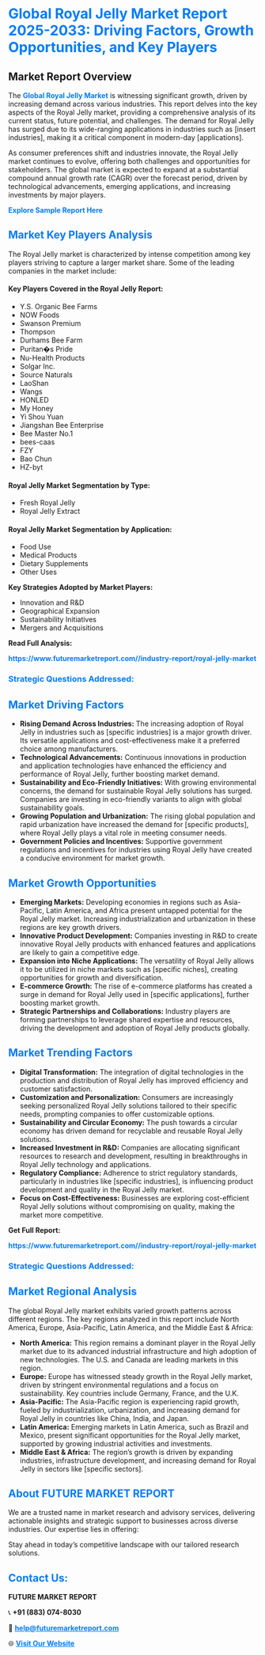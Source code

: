 <h1 style="color: #007BFF;">Global Royal Jelly Market Report 2025-2033: Driving Factors, Growth Opportunities, and Key Players</h1>

<section id="overview">
<h2>Market Report Overview</h2>
<p>The <a href="https://www.futuremarketreport.com//industry-report/royal-jelly-market" style="color: #007BFF; text-decoration: none;"><strong>Global Royal Jelly Market</strong></a> is witnessing significant growth, driven by increasing demand across various industries. This report delves into the key aspects of the Royal Jelly market, providing a comprehensive analysis of its current status, future potential, and challenges. The demand for Royal Jelly has surged due to its wide-ranging applications in industries such as [insert industries], making it a critical component in modern-day [applications].</p>
<p>As consumer preferences shift and industries innovate, the Royal Jelly market continues to evolve, offering both challenges and opportunities for stakeholders. The global market is expected to expand at a substantial compound annual growth rate (CAGR) over the forecast period, driven by technological advancements, emerging applications, and increasing investments by major players.</p>
</section>

<section id="overview">
<p><a href="https://www.futuremarketreport.com//request-sample/reportId=57054" style="color: #007BFF; text-decoration: none;"><strong>Explore Sample Report Here</strong></a></p>
</section>

<section id="key-players">
<h2 style="color: #007BFF;">Market Key Players Analysis</h2>
<p>The Royal Jelly market is characterized by intense competition among key players striving to capture a larger market share. Some of the leading companies in the market include:</p>
<h4>Key Players Covered in the Royal Jelly Report:</h4>
<ul><li>Y.S. Organic Bee Farms</li><li>NOW Foods</li><li>Swanson Premium</li><li>Thompson</li><li>Durhams Bee Farm</li><li>Puritan�s Pride</li><li>Nu-Health Products</li><li>Solgar Inc.</li><li>Source Naturals</li><li>LaoShan</li><li>Wangs</li><li>HONLED</li><li>My Honey</li><li>Yi Shou Yuan</li><li>Jiangshan Bee Enterprise</li><li>Bee Master No.1</li><li>bees-caas</li><li>FZY</li><li>Bao Chun</li><li>HZ-byt</li></ul>
<h4>Royal Jelly Market Segmentation by Type:</h4>
<ul><li>Fresh Royal Jelly</li><li>Royal Jelly Extract</li></ul>

<h4>Royal Jelly Market Segmentation by Application:</h4>
<ul><li>Food Use</li><li>Medical Products</li><li>Dietary Supplements</li><li>Other Uses</li></ul>
<p><strong>Key Strategies Adopted by Market Players:</strong></p>
<ul>
<li>Innovation and R&D</li>
<li>Geographical Expansion</li>
<li>Sustainability Initiatives</li>
<li>Mergers and Acquisitions</li>
</ul>
</section>

<section>
<p><strong>Read Full Analysis: </strong></p><a href="https://www.futuremarketreport.com//industry-report/royal-jelly-market" style="color: #007BFF; text-decoration: none;"><strong>https://www.futuremarketreport.com//industry-report/royal-jelly-market</strong></a>
<h3 style="color: #007BFF;">Strategic Questions Addressed:</h3>
</section>

<section id="driving-factors">
<h2 style="color: #007BFF;">Market Driving Factors</h2>
<ul>
<li><strong>Rising Demand Across Industries:</strong> The increasing adoption of Royal Jelly in industries such as [specific industries] is a major growth driver. Its versatile applications and cost-effectiveness make it a preferred choice among manufacturers.</li>
<li><strong>Technological Advancements:</strong> Continuous innovations in production and application technologies have enhanced the efficiency and performance of Royal Jelly, further boosting market demand.</li>
<li><strong>Sustainability and Eco-Friendly Initiatives:</strong> With growing environmental concerns, the demand for sustainable Royal Jelly solutions has surged. Companies are investing in eco-friendly variants to align with global sustainability goals.</li>
<li><strong>Growing Population and Urbanization:</strong> The rising global population and rapid urbanization have increased the demand for [specific products], where Royal Jelly plays a vital role in meeting consumer needs.</li>
<li><strong>Government Policies and Incentives:</strong> Supportive government regulations and incentives for industries using Royal Jelly have created a conducive environment for market growth.</li>
</ul>
</section>

<section id="growth-opportunities">
<h2 style="color: #007BFF;">Market Growth Opportunities</h2>
<ul>
<li><strong>Emerging Markets:</strong> Developing economies in regions such as Asia-Pacific, Latin America, and Africa present untapped potential for the Royal Jelly market. Increasing industrialization and urbanization in these regions are key growth drivers.</li>
<li><strong>Innovative Product Development:</strong> Companies investing in R&D to create innovative Royal Jelly products with enhanced features and applications are likely to gain a competitive edge.</li>
<li><strong>Expansion into Niche Applications:</strong> The versatility of Royal Jelly allows it to be utilized in niche markets such as [specific niches], creating opportunities for growth and diversification.</li>
<li><strong>E-commerce Growth:</strong> The rise of e-commerce platforms has created a surge in demand for Royal Jelly used in [specific applications], further boosting market growth.</li>
<li><strong>Strategic Partnerships and Collaborations:</strong> Industry players are forming partnerships to leverage shared expertise and resources, driving the development and adoption of Royal Jelly products globally.</li>
</ul>
</section>

<section id="trending-factors">
<h2 style="color: #007BFF;">Market Trending Factors</h2>
<ul>
<li><strong>Digital Transformation:</strong> The integration of digital technologies in the production and distribution of Royal Jelly has improved efficiency and customer satisfaction.</li>
<li><strong>Customization and Personalization:</strong> Consumers are increasingly seeking personalized Royal Jelly solutions tailored to their specific needs, prompting companies to offer customizable options.</li>
<li><strong>Sustainability and Circular Economy:</strong> The push towards a circular economy has driven demand for recyclable and reusable Royal Jelly solutions.</li>
<li><strong>Increased Investment in R&D:</strong> Companies are allocating significant resources to research and development, resulting in breakthroughs in Royal Jelly technology and applications.</li>
<li><strong>Regulatory Compliance:</strong> Adherence to strict regulatory standards, particularly in industries like [specific industries], is influencing product development and quality in the Royal Jelly market.</li>
<li><strong>Focus on Cost-Effectiveness:</strong> Businesses are exploring cost-efficient Royal Jelly solutions without compromising on quality, making the market more competitive.</li>
</ul>
</section>

<section>
<p><strong>Get Full Report: </strong></p><a href="https://www.futuremarketreport.com//industry-report/royal-jelly-market" style="color: #007BFF; text-decoration: none;"><strong>https://www.futuremarketreport.com//industry-report/royal-jelly-market</strong></a>
<h3 style="color: #007BFF;">Strategic Questions Addressed:</h3>
</section>


<section id="regional-analysis">
<h2 style="color: #007BFF;">Market Regional Analysis</h2>
<p>The global Royal Jelly market exhibits varied growth patterns across different regions. The key regions analyzed in this report include North America, Europe, Asia-Pacific, Latin America, and the Middle East & Africa:</p>
<ul>
<li><strong>North America:</strong> This region remains a dominant player in the Royal Jelly market due to its advanced industrial infrastructure and high adoption of new technologies. The U.S. and Canada are leading markets in this region.</li>
<li><strong>Europe:</strong> Europe has witnessed steady growth in the Royal Jelly market, driven by stringent environmental regulations and a focus on sustainability. Key countries include Germany, France, and the U.K.</li>
<li><strong>Asia-Pacific:</strong> The Asia-Pacific region is experiencing rapid growth, fueled by industrialization, urbanization, and increasing demand for Royal Jelly in countries like China, India, and Japan.</li>
<li><strong>Latin America:</strong> Emerging markets in Latin America, such as Brazil and Mexico, present significant opportunities for the Royal Jelly market, supported by growing industrial activities and investments.</li>
<li><strong>Middle East & Africa:</strong> The region’s growth is driven by expanding industries, infrastructure development, and increasing demand for Royal Jelly in sectors like [specific sectors].</li>
</ul>
</section>

<footer>
<h2 style="color: #007BFF;">About FUTURE MARKET REPORT</h2>
<p>We are a trusted name in market research and advisory services, delivering actionable insights and strategic support to businesses across diverse industries. Our expertise lies in offering:</p>

<p>Stay ahead in today’s competitive landscape with our tailored research solutions.</p>

<h2 style="color: #007BFF;">Contact Us:</h2>
<p><strong>FUTURE MARKET REPORT</strong></p>
<p>📞 <strong>+91 (883) 074-8030</strong></p>
<p>📧 <strong><a href="mailto:help@futuremarketreport.com" style="color: #007BFF;">help@futuremarketreport.com</a></strong></p>
<p>🌐 <strong><a href="https://www.futuremarketreport.com/" style="color: #007BFF;">Visit Our Website</a></strong></p>
</footer>